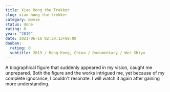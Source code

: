 ```yaml
---
title: Xiao Hong the Trekker
slug: xiao-hong-the-trekker
category: movie
status: done
rating: 0
year: "2019"
date: 2021-06-16 02:30:13+08:00
douban:
  rating: 0
  subtitle: 2019 / Hong Kong, China / Documentary / Wei Shiyu
---
```


A biographical figure that suddenly appeared in my vision, caught me unprepared. Both the figure and the works intrigued me, yet because of my complete ignorance, I couldn't resonate. I will watch it again after gaining more understanding.
